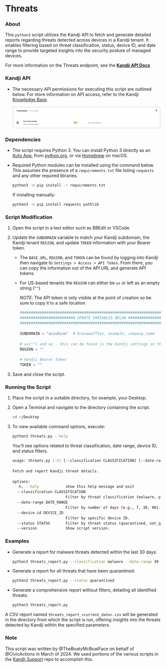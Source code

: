 # Threats

### About

This `python3` script utilizes the Kandji API to fetch and generate detailed reports regarding threats detected across devices in a Kandji tenant. It enables filtering based on threat classification, status, device ID, and date range to provide targeted insights into the security posture of managed devices.

For more information on the Threats endpoint, see the [**Kandji API Docs**](https://api-docs.kandji.io/#d041043a-ea47-47d5-b6f1-234ef422494d)

### Kandji API

- The necessary API permissions for executing this script are outlined below. For more information on API access, refer to the Kandji [Knowledge Base](https://support.kandji.io).

  ![API Permissions Required](images/api_permissions_required.png)

### Dependencies

- The script requires Python 3. You can install Python 3 directly as an [Auto App](https://updates.kandji.io/auto-app-python-3-214020), from [python.org](https://www.python.org/downloads/), or via [Homebrew](https://brew.sh) on macOS.

- Required Python modules can be installed using the command below. This assumes the presence of a `requirements.txt` file listing `requests` and any other required libraries.

  ```sh
  python3 -m pip install -r requirements.txt
  ```

  If installing manually:

  ```sh
  python3 -m pip install requests pathlib
  ```

### Script Modification

1. Open the script in a text editor such as BBEdit or VSCode.
2. Update the `SUBDOMAIN` variable to match your Kandji subdomain, the Kandji tenant `REGION`, and update `TOKEN` information with your Bearer token.

   - The `BASE_URL`, `REGION`, and `TOKEN` can be found by logging into Kandji then navigate to `Settings > Access > API Token`. From there, you can copy the information out of the API URL and generate API tokens.
   - For US-based tenants the `REGION` can either be `us` or left as an empty string (`""`)

     _NOTE_: The API token is only visible at the point of creation so be sure to copy it to a safe location.

     ```python
     ########################################################################################
     ######################### UPDATE VARIABLES BELOW #######################################
     ########################################################################################

     SUBDOMAIN = "accuhive"  # bravewaffles, example, company_name

     # us("") and eu - this can be found in the Kandji settings on the Access tab
     REGION = ""

     # Kandji Bearer Token
     TOKEN = ""
     ```

3. Save and close the script.

### Running the Script

1. Place the script in a suitable directory, for example, your Desktop.
2. Open a Terminal and navigate to the directory containing the script.

   ```sh
   cd ~/Desktop
   ```

3. To view available command options, execute:

   ```sh
   python3 threats.py --help
   ```

   You'll see options related to threat classification, date range, device ID, and status filters.

   ```sh
   usage: threats.py [-h] [--classification CLASSIFICATION] [--date-range DATE_RANGE] [--device-id DEVICE_ID] [--status STATUS] [--version]

   Fetch and report Kandji threat details.

   options:
     -h, --help            show this help message and exit
     --classification CLASSIFICATION
                           Filter by threat classification (malware, pup).
     --date-range DATE_RANGE
                           Filter by number of days (e.g., 7, 30, 90).
     --device-id DEVICE_ID
                           Filter by specific device ID.
     --status STATUS       Filter by threat status (quarantined, not_quarantined, released).
     --version             Show script version.
   ```

### Examples

- Generate a report for malware threats detected within the last 30 days:

  ```sh
  python3 threats_report.py --classification malware --date-range 30
  ```

- Generate a report for all threats that have been quarantined:

  ```sh
  python3 threats_report.py --status quarantined
  ```

- Generate a comprehensive report without filters, detailing all identified threats:

  ```sh
  python3 threats_report.py
  ```

A CSV report named `threats_report_<current_date>.csv` will be generated in the directory from which the script is run, offering insights into the threats detected by Kandji within the specified parameters.

### Note

This script was written by @TheBoatyMcBoatFace on behalf of @CivicActions in March of 2024. We used portions of the various scripts in the [Kandji Support](https://github.com/kandji-inc/support) repo to accomplish this.
